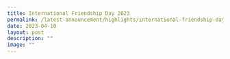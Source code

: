 ```yaml
---
title: International Friendship Day 2023
permalink: /latest-announcement/highlights/international-friendship-day-2023/
date: 2023-04-10
layout: post
description: ""
image: ""
---
```

